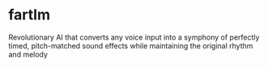 # fartlm
Revolutionary AI that converts any voice input into a symphony of perfectly timed, pitch-matched sound effects while maintaining the original rhythm and melody
